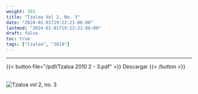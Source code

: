 ```yaml
---
weight: 303
title: "Tzaloa Vol 2, No. 3"
date: "2024-01-01T19:22:21-06:00"
lastmod: "2024-01-01T19:22:21-06:00"
draft: false
toc: true
tags: ["tzaloa", "2010"]
---
```

- - - - - - - - -
{{< button file="/pdf/Tzaloa 2010 2 - 3.pdf" >}}   Descargar {{< /button >}} 
######
![Tzaloa vol 2, no. 3](/images/portada/2-3.jpeg)